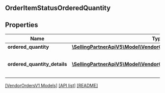 ## OrderItemStatusOrderedQuantity

## Properties

Name | Type | Description | Notes
------------ | ------------- | ------------- | -------------
**ordered_quantity** | [**\SellingPartnerApiV5\Model\VendorOrdersV1\ItemQuantity**](ItemQuantity.md) |  | [optional]
**ordered_quantity_details** | [**\SellingPartnerApiV5\Model\VendorOrdersV1\OrderedQuantityDetails[]**](OrderedQuantityDetails.md) | Details of item quantity ordered. | [optional]

[[VendorOrdersV1 Models]](../) [[API list]](../../Api) [[README]](../../../README.md)
